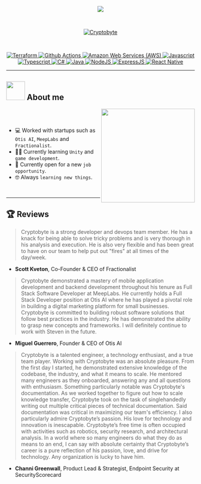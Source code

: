 <p align="center">
  <a href="https://github.com/DenverCoder1/readme-typing-svg"><img src="https://readme-typing-svg.herokuapp.com?font=Fira+Mono&color=33FF33&size=30&center=true&vCenter=true&width=500&height=100&lines=Senior+Software+Developer;DevOps+Engineer;Cybersecurity+Expert;Continuous+Learner"></a>
</p>

<br>

<p align="center">
  <a href="https://github.com/ryo-ma/github-profile-trophy"><img src="https://github-profile-trophy.vercel.app/?username=Cryptobyte&layout=compact&theme=tokyonight&column=7&margin-w=15&margin-h=15&no-frame=true&no-bg=true" alt="Cryptobyte" />
</p>

<br>

<p align="center"> 
<a href="https://www.terraform.io" target="_blank">
  <img alt="Terraform" src="https://img.shields.io/badge/Terraform%20-%231572B6.svg?style=plastic&logo=terraform&logoColor=white">
</a> 

<a href="https://github.com/features/actions" target="_blank">
  <img alt="Github Actions" src="https://img.shields.io/badge/Github%20Actions%20-%231572B6.svg?style=plastic&logo=githubactions&logoColor=white">
</a> 

<a href="https://aws.amazon.com" target="_blank"> 
  <img alt="Amazon Web Services (AWS)" src="https://img.shields.io/badge/AWS%20-%23E34F26.svg?style=plastic&logo=amazonaws&logoColor=white">
</a>

<a href="https://developer.mozilla.org/en-US/docs/Web/JavaScript" target="_blank"> 
  <img alt="Javascript" src="https://img.shields.io/badge/Javascript%20-%232370ED.svg?style=plastic&logo=javascript&logoColor=white">
</a> 

<a href="https://www.typescriptlang.org/" target="_blank"> 
  <img alt="Typescript" src="https://img.shields.io/badge/TypeScript%20-%2300599C.svg?style=plastic&logo=typescript&logoColor=white">
</a> 

<a href="https://docs.microsoft.com/en-us/dotnet/csharp/" target="_blank"> 
  <img alt="C#" src="https://img.shields.io/badge/C--Sharp%20-%23F7DF1E.svg?style=plastic&logo=csharp&logoColor=black">
</a>

<a href="https://www.java.com" target="_blank"> 
  <img alt="Java" src="https://img.shields.io/badge/Java-%23007396.svg?style=plastic&logo=java&logoColor=white">
</a>
	
<a href="https://nodejs.org/en/" target="_blank">
  <img alt="NodeJS" src="https://img.shields.io/badge/NodeJS%20-%23F05033.svg?style=plastic&logo=nodedotjs&logoColor=white">
</a>

<a href="https://expressjs.com/" target="_blank">
  <img alt="ExpressJS" src="https://img.shields.io/badge/ExpressJS-%23181717.svg?style=plastic&logo=express&logoColor=white">
</a>

<a href="https://reactnative.dev/" target="_blank">
  <img alt="React Native" src="https://img.shields.io/badge/-React%20Native-FE7A16?style=plastic&logo=react&logoColor=white">
</a>
</p>

----

## <img src = "https://user-images.githubusercontent.com/63050133/156777293-72a6e681-2582-4a9d-ad92-09d1181d47c7.gif" width = 50px>  About me

<img align="right" src="https://user-images.githubusercontent.com/63050133/156676671-d5b2e362-97d4-4404-9447-dd71ddfea82f.gif" width = 250px/>

<br><br>

- :computer: Worked with startups such as `Otis AI`, `MeepLabs` and `Fractionalist`.
- :student: Currently learning `Unity` and `game development`.
- :thinking: Currently open for a new `job opportunity`.
- :nerd_face: Always `learning new things`.

<br>

----
## 🏆 Reviews

> Cryptobyte is a strong developer and devops team member. He has a knack for being able to solve tricky problems and is very thorough in his analysis and execution. He is also very flexible and has been great to have on our team to help put out "fires" at all times of the day/week.
- **Scott Kveton**, Co-Founder & CEO of Fractionalist

> Cryptobyte demonstrated a mastery of mobile application development and backend development throughout his tenure as Full Stack Software Developer at MeepLabs. He currently holds a Full Stack Developer position at Otis AI where he has played a pivotal role in building a digital marketing platform for small businesses. Cryptobyte is committed to building robust software solutions that follow best practices in the industry. He has demonstrated the ability to grasp new concepts and frameworks. I will definitely continue to work with Steven in the future.
- **Miguel Guerrero**, Founder & CEO of Otis AI

> Cryptobyte is a talented engineer, a technology enthusiast, and a true team player. Working with Cryptobyte was an absolute pleasure. From the first day I started, he demonstrated extensive knowledge of the codebase, the industry, and what it means to scale. He mentored many engineers as they onboarded, answering any and all questions with enthusiasm. Something particularly notable was Cryptobyte's documentation. As we worked together to figure out how to scale knowledge transfer, Cryptobyte took on the task of singlehandedly writing out multiple critical pieces of technical documentation. Said documentation was critical in maximizing our team's efficiency. I also particularly admire Cryptobyte’s passion. His love for technology and innovation is inescapable. Cryptobyte’s free time is often occupied with activities such as robotics, security research, and architectural analysis. In a world where so many engineers do what they do as means to an end, I can say with absolute certainty that Cryptobyte’s career is a pure reflection of his passion, love, and drive for technology. Any organization is lucky to have him.
- **Channi Greenwall**, Product Lead & Strategist, Endpoint Security at SecurityScorecard
